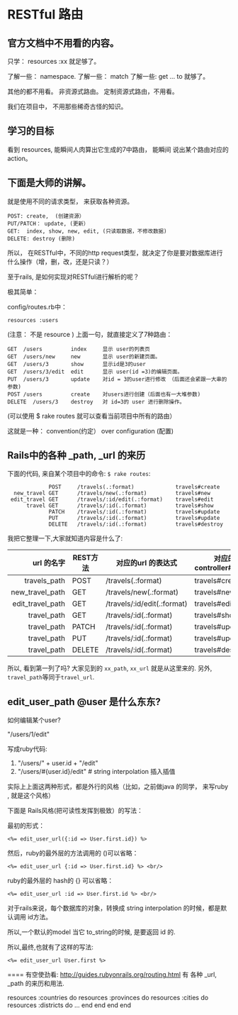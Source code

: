 # RESTful 路由

## 官方文档中不用看的内容。

只学： resources :xx 就足够了。

了解一些： namespace.
了解一些： match
了解一些:  get ... to
就够了。

其他的都不用看。
非资源式路由。
定制资源式路由，不用看。

我们在项目中， 不用那些稀奇古怪的知识。

## 学习的目标

看到 resources, 能瞬间人肉算出它生成的7中路由， 能瞬间
说出某个路由对应的action。


## 下面是大师的讲解。

就是使用不同的请求类型， 来获取各种资源。

```
POST: create,  (创建资源）
PUT/PATCH： update, (更新）
GET:  index, show, new, edit, (只读取数据，不修改数据)
DELETE: destroy (删除)
```

所以， 在RESTful中，不同的http request类型，就决定了你是要对数据库进行
什么操作（增，删，改，还是只读？）

至于rails, 是如何实现对RESTful进行解析的呢？

极其简单：

config/routes.rb中：
```
resources :users
```
(注意： 不是 resource )
上面一句，就直接定义了7种路由：

```
GET  /users         index     显示 user的列表页
GET  /users/new     new       显示 user的新建页面。
GET  /users/3       show      显示id是3的user
GET  /users/3/edit  edit      显示 user(id =3)的编辑页面。
PUT  /users/3       update    对id = 3的user进行修改 （后面还会紧跟一大串的参数)
POST /users         create    对users进行创建（后面也有一大堆参数)
DELETE  /users/3    destroy   对 id=3的 user 进行删除操作。
```
(可以使用 $ rake routes 就可以查看当前项目中所有的路由）

这就是一种： convention(约定） over configuration (配置)

## Rails中的各种 _path, _url 的来历

下面的代码, 来自某个项目中的命令:  `$ rake routes`:

```
             POST     /travels(.:format)             travels#create
  new_travel GET      /travels/new(.:format)         travels#new
 edit_travel GET      /travels/:id/edit(.:format)    travels#edit
      travel GET      /travels/:id(.:format)         travels#show
             PATCH    /travels/:id(.:format)         travels#update
             PUT      /travels/:id(.:format)         travels#update
             DELETE   /travels/:id(.:format)         travels#destroy
```

我把它整理一下,大家就知道内容是什么了:

|url 的名字|REST方法 | 对应的url 的表达式  |  对应的 controller#action|
|--:|---|---|---|
|travels_path       | POST    |  /travels(.:format)  |           travels#create|
|new_travel_path | GET     |  /travels/new(.:format) |        travels#new|
|edit_travel_path | GET     | /travels/:id/edit(.:format)   | travels#edit|
|travel_path | GET     | /travels/:id(.:format)        | travels#show|
|travel_path | PATCH   | /travels/:id(.:format)        | travels#update|
|travel_path | PUT     | /travels/:id(.:format)        | travels#update|
|travel_path | DELETE  | /travels/:id(.:format)        | travels#destroy|

所以, 看到第一列了吗? 大家见到的 `xx_path`, `xx_url` 就是从这里来的. 另外, `travel_path`等同于`travel_url`.


## edit_user_path @user 是什么东东?

如何编辑某个user?

"/users/1/edit"

写成ruby代码:
1. "/users/" + user.id + "/edit"
2. "/users/#{user.id}/edit"  # string interpolation 插入插值

实际上上面这两种形式，都是外行的风格（比如，之前做java 的同学，
来写ruby , 就是这个风格）

下面是 Rails风格(把可读性发挥到极致）的写法：

最初的形式：
```
<%= edit_user_url({:id => User.first.id}) %>
```

然后，ruby的最外层的方法调用的 ()可以省略：
```
<%= edit_user_url {:id => User.first.id} %> <br/>
```

ruby的最外层的 hash的 {} 可以省略：

```
<%= edit_user_url :id => User.first.id %> <br/>
```

对于rails来说，每个数据库的对象，转换成 string interpolation 的时候，都是默认调用
id方法。

所以,一个默认的model  当它 to_string的时候, 是要返回 id 的.

所以,最终,也就有了这样的写法:

```
<%= edit_user_url User.first %>
```


==== 有空使劲看:  http://guides.rubyonrails.org/routing.html
有 各种  _url,  _path 的来历和用法.

resources :countries do
  resources :provinces do
    resources :cities do
      resources :districts do
         ...
      end
    end
  end
end

